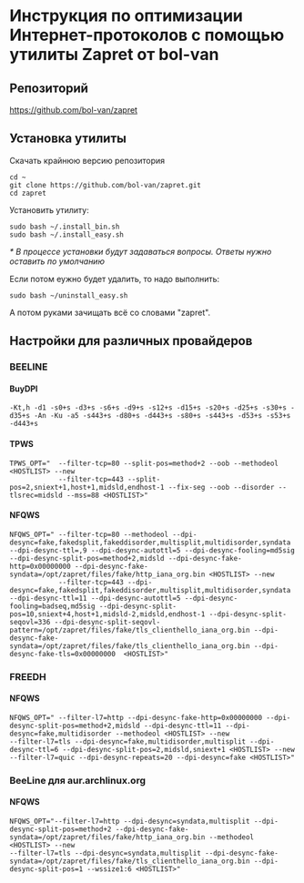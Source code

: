 # Инструкция по оптимизации Интернет-протоколов с помощью утилиты Zapret от bol-van

## Репозиторий

https://github.com/bol-van/zapret

## Установка утилиты

Скачать крайнюю версию репозитория

```
cd ~
git clone https://github.com/bol-van/zapret.git
cd zapret
```
Установить утилиту:

```
sudo bash ~/.install_bin.sh
sudo bash ~/.install_easy.sh
```

_* В процессе установки будут задаваться вопросы. Ответы нужно оставить по умолчанию_

Если потом еужно будет удалить, то надо выполнить:

```
sudo bash ~/uninstall_easy.sh
```

А потом руками зачищать всё со словами "zapret".

## Настройки для различных провайдеров

### BEELINE

#### BuyDPI

```
-Kt,h -d1 -s0+s -d3+s -s6+s -d9+s -s12+s -d15+s -s20+s -d25+s -s30+s -d35+s -An -Ku -a5 -s443+s -d80+s -d443+s -s80+s -s443+s -d53+s -s53+s -d443+s
```

#### TPWS

```
TPWS_OPT="	--filter-tcp=80 --split-pos=method+2 --oob --methodeol <HOSTLIST> --new
			--filter-tcp=443 --split-pos=2,sniext+1,host+1,midsld,endhost-1 --fix-seg --oob --disorder --tlsrec=midsld --mss=88 <HOSTLIST>"
```

#### NFQWS

```
NFQWS_OPT="	--filter-tcp=80 --methodeol --dpi-desync=fake,fakedsplit,fakeddisorder,multisplit,multidisorder,syndata --dpi-desync-ttl=,9 --dpi-desync-autottl=5 --dpi-desync-fooling=md5sig --dpi-desync-split-pos=method+2,midsld --dpi-desync-fake-http=0x00000000 --dpi-desync-fake-syndata=/opt/zapret/files/fake/http_iana_org.bin <HOSTLIST> --new
			--filter-tcp=443 --dpi-desync=fake,fakedsplit,fakeddisorder,multisplit,multidisorder,syndata --dpi-desync-ttl=11 --dpi-desync-autottl=5 --dpi-desync-fooling=badseq,md5sig --dpi-desync-split-pos=10,sniext+4,host+1,midsld-2,midsld,endhost-1 --dpi-desync-split-seqovl=336 --dpi-desync-split-seqovl-pattern=/opt/zapret/files/fake/tls_clienthello_iana_org.bin --dpi-desync-fake-syndata=/opt/zapret/files/fake/tls_clienthello_iana_org.bin --dpi-desync-fake-tls=0x00000000  <HOSTLIST>"
```

### FREEDH

#### NFQWS

```
NFQWS_OPT=" --filter-l7=http --dpi-desync-fake-http=0x00000000 --dpi-desync-split-pos=method+2,midsld --dpi-desync-ttl=11 --dpi-desync=fake,multidisorder --methodeol <HOSTLIST> --new
--filter-l7=tls --dpi-desync=fake,multidisorder,multisplit --dpi-desync-ttl=6 --dpi-desync-split-pos=2,midsld,sniext+1 <HOSTLIST> --new
--filter-l7=quic --dpi-desync-repeats=20 --dpi-desync=fake <HOSTLIST>"
```

### BeeLine для aur.archlinux.org

#### NFQWS

```
NFQWS_OPT="--filter-l7=http --dpi-desync=syndata,multisplit --dpi-desync-split-pos=method+2 --dpi-desync-fake-syndata=/opt/zapret/files/fake/http_iana_org.bin --methodeol <HOSTLIST> --new
--filter-l7=tls --dpi-desync=syndata,multisplit --dpi-desync-fake-syndata=/opt/zapret/files/fake/tls_clienthello_iana_org.bin --dpi-desync-split-pos=1 --wssize1:6 <HOSTLIST>"
```
